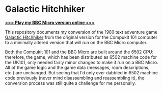 # Galactic Hitchhiker

[**>>> Play my BBC Micro version online <<<**](http://bbcmicro.co.uk//jsbeeb/play.php?autoboot&disc=https://raw.githubusercontent.com/ahope1/Galactic-Hitchhiker/main/beebify/gh.ssd)

This repository documents my conversion of the 1980 text adventure game [Galactic Hitchhiker](https://bluerenga.blog/2021/11/04/galactic-hitchhiker-1980/) from the original version for the Compukit 101 computer to a minimally altered version that will run on the BBC Micro computer. 

Both the Compukit 101 and the BBC Micro are built around the [6502 CPU](https://en.wikipedia.org/wiki/MOS_Technology_6502): therefore, the game, which has been distributed as 6502 machine code for the UK101, only needed fairly minor changes to make it run on a BBC Micro. All of the game logic and the game data (messages, room descriptions, etc.) are unchanged.  But seeing that I'd only ever dabbled in 6502 machine code previously (never mind disassembling and reassembling it), the conversion process was still quite a challenge for me personally.
